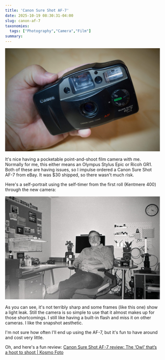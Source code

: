 ```yaml
---
title: 'Canon Sure Shot AF-7'
date: 2025-10-19 08:30:31-04:00
slug: canon-af-7
taxonomies:
  tags: ["Photography","Camera","Film"]
summary: 
---
```


![Canon AF-7](canon.jpg "Canon AF-7")

It's nice having a pocketable point-and-shoot film camera with me. Normally for me, this either means an Olympus Stylus Epic or Ricoh GR1. Both of these are having issues, so I impulse ordered a Canon Sure Shot AF-7 from eBay. It was $30 shipped, so there wasn't much risk.

Here's a self-portrait using the self-timer from the first roll (Kentmere 400) through the new camera:

![Self-portrait at my desk](2025-Roll-060_10.jpg)

As you can see, it's not terribly sharp and some frames (like this one) show a light leak. Still the camera is so simple to use that it almost makes up for those shortcomings. I still like having a built-in flash and miss it on other cameras. I like the snapshot aesthetic.

I'm not sure how often I'll end up using the AF-7, but it's fun to have around and cost very little.

Oh, and here's a fun review: [Canon Sure Shot AF-7 review: The ‘Owl’ that’s a hoot to shoot | Kosmo Foto](https://kosmofoto.com/2025/09/canon-sure-shot-af-7-review-the-owl-thats-a-hoot-to-shoot/)




